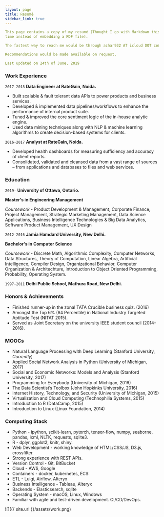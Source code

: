 ```yaml
---
layout: page
title: Resumé
sidebar_link: true
---
```


```yaml
This page contains a copy of my resumé (Thought I go with Markdown this
time instead of embedding a PDF file).

The fastest way to reach me would be through azhar932 AT icloud DOT com

Recommendations would be made available on request.

Last updated on 24th of June, 2019
```

### Work Experience

`2017-2018`
__Data Engineer at RateGain, Noida.__
- Built scalable & fault tolerant data APIs to power products and business services.
- Developed & implemented data pipelines/workflows to enhance the performance of internal product suite.
- Tuned & improved the core sentiment logic of the in-house analytic engine.
- Used data mining techniques along with NLP & machine learning algorithms to create decision-based systems for clients.

`2016-2017`
__Analyst at RateGain, Noida.__
- Developed health dashboards for measuring sufficiency and accuracy of client reports.
- Consolidated, validated and cleansed data from a vast range of sources – from applications and databases to files and web services.

### Education

`2019-`
__University of Ottawa, Ontario.__

**Master's in Engineering Management**

*Coursework* - Product Development & Management, Corporate Finance, Project Management, Strategic Marketing Management, Data Science Applications, Business Intelligence Technologies & Big Data Analytics, Software Product Management, UX Design 

`2012-2016`
__Jamia Hamdard University, New Delhi.__

**Bachelor's in Computer Science**

*Coursework* - Discrete Math, Algorithmic Complexity, Computer Networks, Data Structures, Theory of Computation, Linear Algebra,
Artificial Intelligence, Compiler Design, Organizational Behavior, Computer Organization & Architechture, Introduction to Object Oriented Programming, Probability, Operating System.

`1997-2011`
__Delhi Public School, Mathura Road, New Delhi.__


### Honors & Achievements

- Finished runner-up in the zonal TATA Crucible business quiz. (2016)
- Amongst the Top 6% (94 Percentile) in National Industry Targeted Aptitude Test (NITAT 2015).
- Served as Joint Secretary on the university IEEE student council (2014-2016).


### MOOCs 

- Natural Language Processing with Deep Learning (Stanford University, *Currently*)
- Applied Social Network Analysis in Python (University of Michigan, 2017)
- Social and Economic Networks: Models and Analysis (Stanford University, 2017)
- Programming for Everybody (University of Michigan, 2016)
- The Data Scientist’s Toolbox (John Hopkinks University, 2016)
- Internet History, Technology, and Security (University of Michigan, 2015)
- Virtualization and Cloud Computing (Technophilia Systems, 2015)
- Introduction to R (DataCamp, 2015)
- Introduction to Linux (Linux Foundation, 2014)

### Computing Stack

* Python - ipython, scikit-learn, pytorch, tensor-flow, numpy, seaborne, pandas, lxml, NLTK, requests, sqlite3.
* R - dplyr, ggplot2, knitr, shiny.
* Web Development - working knowledge of HTML/CSS/JS, D3.js, crossfilter.
* Strong experience with REST APIs.
* Version Control - Git, BitBucket
* Cloud - AWS, Google
* Containers - docker, kubernetes, ECS
* ETL - Luigi, Airflow, Alteryx
* Business Intelligence - Tableau, Alteryx
* Backends - Elasticsearch, sqlite
* Operating System - macOS, Linux, Windows
* Familiar with agile and test-driven development. CI/CD/DevOps.

![]({{ site.url }}/assets/work.png)
